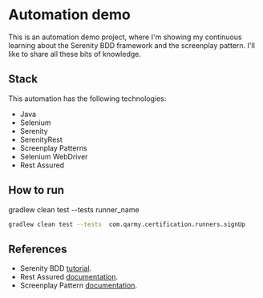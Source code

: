 # **Automation demo**
This is an automation demo project, where I'm showing my continuous learning about the Serenity BDD framework and the screenplay pattern.
I'll like to share all these bits of knowledge.
## Stack   
This automation has the following technologies:
- Java  
- Selenium  
- Serenity  
- SerenityRest  
- Screenplay Patterns  
- Selenium WebDriver  
- Rest Assured  
## How to run
gradlew clean test --tests runner_name   
```bash  
gradlew clean test --tests  com.qarmy.certification.runners.signUp
```  
## References  
- Serenity BDD [tutorial](https://serenity-bdd.github.io/theserenitybook/latest/index.html).  
- Rest Assured [documentation](http://rest-assured.io/).  
- Screenplay Pattern [documentation](https://serenity-bdd.github.io/theserenitybook/latest/serenity-screenplay.html). 

